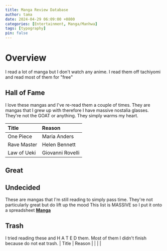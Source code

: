 ```yaml
---
title: Manga Review Database
author: tama
date: 2024-04-29 06:09:00 +0800
categories: [Entertainment, Manga/Manhwa]
tags: [typography]
pin: false
---
```


# Overview 
I read a lot of manga but I don't watch any anime. 
I read them off tachiyomi and read most of them for "free"

## Hall of Fame
I love these mangas and I've re-read them a couple of times.
They are mangas that I grew up with therefore I have massive nostalia glasses.
They're not the GOAT or anything. They simply warms my heart.

| Title              | Reason           |
|:-------------------|:-----------------|
| One Piece          | Maria Anders     |
| Rave Master        | Helen Bennett    | 
| Law of Ueki        | Giovanni Rovelli | 

## Great


## Undecided
These are mangas that I'm still reading to simply pass time. They're not particularly great but do lift up the mood
This list is MASSIVE so I put it onto a spreadsheet
[**Manga**](https://docs.google.com/spreadsheets/d/10PFs6VHo3UYGuFSvEScpOjQOqJZmFmArr1R9U-I-ExY/edit?usp=sharing)


## Trash
I tried reading these and H A T E D them.
Most of them I didn't finish because do not eat trash.
| Title              | Reason           |
|                    |                  |